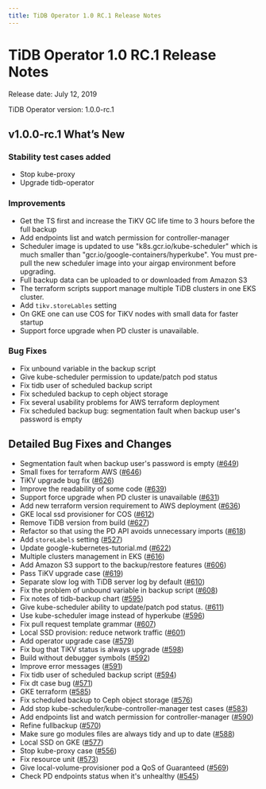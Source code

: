 ```yaml
---
title: TiDB Operator 1.0 RC.1 Release Notes
---
```


# TiDB Operator 1.0 RC.1 Release Notes

Release date: July 12, 2019

TiDB Operator version: 1.0.0-rc.1

## v1.0.0-rc.1 What’s New

### Stability test cases added

- Stop kube-proxy
- Upgrade tidb-operator

### Improvements

- Get the TS first and increase the TiKV GC life time to 3 hours before the full backup
- Add endpoints list and watch permission for controller-manager
- Scheduler image is updated to use "k8s.gcr.io/kube-scheduler" which is much smaller than "gcr.io/google-containers/hyperkube". You must pre-pull the new scheduler image into your airgap environment before upgrading.
- Full backup data can be uploaded to or downloaded from Amazon S3
- The terraform scripts support manage multiple TiDB clusters in one EKS cluster.
- Add `tikv.storeLables` setting
- On GKE one can use COS for TiKV nodes with small data for faster startup
- Support force upgrade when PD cluster is unavailable.

### Bug Fixes

- Fix unbound variable in the backup script
- Give kube-scheduler permission to update/patch pod status
- Fix tidb user of scheduled backup script
- Fix scheduled backup to ceph object storage
- Fix several usability problems for AWS terraform deployment
- Fix scheduled backup bug: segmentation fault when backup user's password is empty

## Detailed Bug Fixes and Changes

- Segmentation fault when backup user's password is empty ([#649](https://github.com/pingcap/tidb-operator/pull/649))
- Small fixes for terraform AWS ([#646](https://github.com/pingcap/tidb-operator/pull/646))
- TiKV upgrade bug fix ([#626](https://github.com/pingcap/tidb-operator/pull/626))
- Improve the readability of some code ([#639](https://github.com/pingcap/tidb-operator/pull/639))
- Support force upgrade when PD cluster is unavailable ([#631](https://github.com/pingcap/tidb-operator/pull/631))
- Add new terraform version requirement to AWS deployment ([#636](https://github.com/pingcap/tidb-operator/pull/636))
- GKE local ssd provisioner for COS ([#612](https://github.com/pingcap/tidb-operator/pull/612))
- Remove TiDB version from build ([#627](https://github.com/pingcap/tidb-operator/pull/627))
- Refactor so that using the PD API avoids unnecessary imports ([#618](https://github.com/pingcap/tidb-operator/pull/618))
- Add `storeLabels` setting ([#527](https://github.com/pingcap/tidb-operator/pull/527))
- Update google-kubernetes-tutorial.md ([#622](https://github.com/pingcap/tidb-operator/pull/622))
- Multiple clusters management in EKS ([#616](https://github.com/pingcap/tidb-operator/pull/616))
- Add Amazon S3 support to the backup/restore features ([#606](https://github.com/pingcap/tidb-operator/pull/606))
- Pass TiKV upgrade case ([#619](https://github.com/pingcap/tidb-operator/pull/619))
- Separate slow log with TiDB server log by default ([#610](https://github.com/pingcap/tidb-operator/pull/610))
- Fix the problem of unbound variable in backup script ([#608](https://github.com/pingcap/tidb-operator/pull/608))
- Fix notes of tidb-backup chart ([#595](https://github.com/pingcap/tidb-operator/pull/595))
- Give kube-scheduler ability to update/patch pod status. ([#611](https://github.com/pingcap/tidb-operator/pull/611))
- Use kube-scheduler image instead of hyperkube ([#596](https://github.com/pingcap/tidb-operator/pull/596))
- Fix pull request template grammar ([#607](https://github.com/pingcap/tidb-operator/pull/607))
- Local SSD provision: reduce network traffic ([#601](https://github.com/pingcap/tidb-operator/pull/601))
- Add operator upgrade case ([#579](https://github.com/pingcap/tidb-operator/pull/579))
- Fix bug that TiKV status is always upgrade ([#598](https://github.com/pingcap/tidb-operator/pull/598))
- Build without debugger symbols ([#592](https://github.com/pingcap/tidb-operator/pull/592))
- Improve error messages ([#591](https://github.com/pingcap/tidb-operator/pull/591))
- Fix tidb user of scheduled backup script ([#594](https://github.com/pingcap/tidb-operator/pull/594))
- Fix dt case bug ([#571](https://github.com/pingcap/tidb-operator/pull/571))
- GKE terraform ([#585](https://github.com/pingcap/tidb-operator/pull/585))
- Fix scheduled backup to Ceph object storage ([#576](https://github.com/pingcap/tidb-operator/pull/576))
- Add stop kube-scheduler/kube-controller-manager test cases ([#583](https://github.com/pingcap/tidb-operator/pull/583))
- Add endpoints list and watch permission for controller-manager ([#590](https://github.com/pingcap/tidb-operator/pull/590))
- Refine fullbackup ([#570](https://github.com/pingcap/tidb-operator/pull/570))
- Make sure go modules files are always tidy and up to date ([#588](https://github.com/pingcap/tidb-operator/pull/588))
- Local SSD on GKE ([#577](https://github.com/pingcap/tidb-operator/pull/577))
- Stop kube-proxy case ([#556](https://github.com/pingcap/tidb-operator/pull/556))
- Fix resource unit ([#573](https://github.com/pingcap/tidb-operator/pull/573))
- Give local-volume-provisioner pod a QoS of Guaranteed ([#569](https://github.com/pingcap/tidb-operator/pull/569))
- Check PD endpoints status when it's unhealthy ([#545](https://github.com/pingcap/tidb-operator/pull/545))
